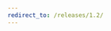 ```yaml
---
redirect_to: /releases/1.2/
---
```


<!--
  Copyright  2022 Cargill Incorporated
  Licensed under Creative Commons Attribution 4.0 International License
  https://creativecommons.org/licenses/by/4.0/
-->
